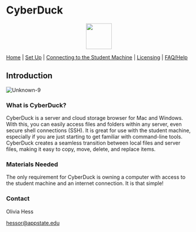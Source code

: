 # CyberDuck 
<p align="center">
  		<img width="70" height="70" src="https://user-images.githubusercontent.com/91332670/137805359-29b8978b-c4e1-4d63-80d2-6d1fd8989b9a.jpg">
	</p>

<nav>
	<p align="center">
            <div>
                <a href="/index.md">Home</a>	| 
                <a href="/setUp.md">Set Up</a>	| 
                <a href="/connecting.md">Connecting to the Student Machine</a>	| 
                <a href="/licensing.md">Licensing</a>	| 
                <a href="/faq.md">FAQ/Help</a>	
            </div>
	</p>
	
 </nav>
<div id="header-image-menu">

</div>

## Introduction
![Unknown-9](https://user-images.githubusercontent.com/91332670/137805319-67ab973d-829f-4b8f-b5a6-987f96dc7fb0.jpeg)


### What is CyberDuck?
CyberDuck is a server and cloud storage browser for Mac and Windows. With this, you can easily access files and folders within any server, even secure shell connections (SSH). It is great for use with the student machine, especially if you are just starting to get familiar with command-line tools. CyberDuck creates a seamless transition between local files and server files, making it easy to copy, move, delete, and replace items.

### Materials Needed
The only requirement for CyberDuck is owning a computer with access to the student machine and an internet connection. It is that simple!

### Contact
Olivia Hess

hessor@appstate.edu
